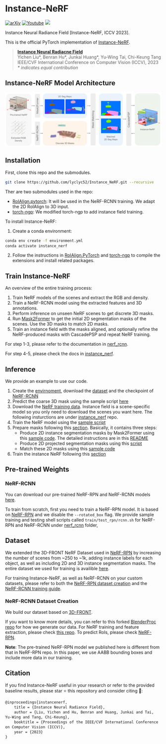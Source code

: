 # Instance-NeRF
[![arXiv](https://img.shields.io/badge/arXiv-2304.04395-f9f107.svg)](https://arxiv.org/abs/2304.04395) [![Youtube](https://badges.aleen42.com/src/youtube.svg)](https://www.youtube.com/watch?v=wW9Bme73coI) [<img src="https://img.shields.io/badge/Cite-BibTex-orange">](#citation)

Instance Neural Radiance Field [Instance-NeRF, ICCV 2023].

This is the official PyTorch implementation of [Instance-NeRF](https://arxiv.org/abs/2304.04395).

> [**Instance Neural Radiacne Field**](https://arxiv.org/abs/2304.04395)           
> Yichen Liu*, Benran Hu*, Junkai Huang*, Yu-Wing Tai, Chi-Keung Tang           
> IEEE/CVF International Conference on Computer Vision (ICCV), 2023     
> *\* indicates equal contribution*


## Instance-NeRF Model Architecture
<img src="imgs/main.png" width="830"/>


## Installation

First, clone this repo and the submodules.
```bash
git clone https://github.com/lyclyc52/Instance_NeRF.git --recursive
```

Ther are two submodules used in the repo:
- [RoIAlign.pytorch](https://github.com/zymk9/RoIAlign.pytorch/tree/b0fa4dbe45a21b2573275965bdeee1f0a3a9b326): It will be used in the NeRF-RCNN training. We adapt the 2D RoIAlign to 3D input.
- [torch-ngp](https://github.com/zymk9/torch-ngp/tree/instance_nerf): We modified torch-ngp to add instance field training.


To install Instance-NeRF:

1. Create a conda environment:
```bash
conda env create -f environment.yml
conda activate instance_nerf
```

2. Follow the instructions in [RoIAlign.PyTorch](https://github.com/zymk9/RoIAlign.pytorch/tree/b0fa4dbe45a21b2573275965bdeee1f0a3a9b326) and [torch-ngp](https://github.com/zymk9/torch-ngp/tree/instance_nerf) to compile the extensions and install related packages.


## Train Instance-NeRF
An overview of the entire training process:
1. Train NeRF models of the scenes and extract the RGB and density.
2. Train a NeRF-RCNN model using the extracted features and 3D annotations.
3. Perform inference on unseen NeRF scenes to get discrete 3D masks.
4. Run [Mask2Former](https://github.com/facebookresearch/Mask2Former) to get the initial 2D segmentation masks of the scenes. Use the 3D masks to match 2D masks.
5. Train an instance field with the masks aligned, and optionally refine the NeRF-produced masks with CascadePSP and repeat NeRF training.

For step 1-3, please refer to the documentation in [nerf_rcnn](nerf_rcnn/README.md).

For step 4-5, please check the docs in [instance_nerf](https://github.com/zymk9/torch-ngp/tree/instance_nerf#instance-field-training).


## Inference 
We provide an example to use our code.
1. Create the [envirnoment](##Installation), download the [dataset](##Dataset) and the checkpoint of [NeRF-RCNN](###NeRF-RCNN)
2. Predict the coarse 3D mask using the sample script [here](nerf_rcnn/inference.sh)
3. Download the [NeRF training data](https://hkustconnect-my.sharepoint.com/personal/yliugu_connect_ust_hk/_layouts/15/onedrive.aspx?ga=1&id=%2Fpersonal%2Fyliugu%5Fconnect%5Fust%5Fhk%2FDocuments%2FInstance%5FNeRF%5FData%2F3DFRONT%5Fdata%2Fnerf%5Fdata). Instance field is a scene-specific model so you only need to download the scenes you want here.
The following insturctions are under [instance_nerf](instance_nerf) repo.
4. Train the NeRF model using the [sample script](./instance_nerf/README.md###nerf-training)
5. Prepare masks following this [section](./instance_nerf/README.md###Mask-Preparationn). Basically, it contains three steps:
   - Produce 2D instance segmentation masks by Mask2Former using this [sample code](./Mask2Former_sample/run_mask2former.py). The detailed instructions are in this [README](./Mask2Former_sample/README.md) 
   - Produce 2D projected segmentation masks using this [script](instance_nerf/scripts/project_3d_masks.py)
   - Match these 2D masks using this [sample code](./Mask2Former_sample/match_seg.py)
6. Train the instance NeRF following this [section](./instance_nerf/README.mde#Instance-Field-Training##Usage###Instance-Field-Training)



## Pre-trained Weights

### NeRF-RCNN 

You can download our pre-trained NeRF-RPN and NeRF-RCNN models [here](https://hkustconnect-my.sharepoint.com/:f:/g/personal/yliugu_connect_ust_hk/EiAyN_I_coZDh_gUjH8_wDkBjhVWefZ26cP35bovIrxwWA?e=ZWOxyW). 

To train from scratch, first you need to train a NeRF-RPN model. It is based on [NeRF-RPN](https://github.com/lyclyc52/NeRF_RPN/tree/main/nerf_rpn) and we disable the `--rotated_box` flag. 
We provide sample training and testing shell scripts called `train/test_rpn/rcnn.sh` for NeRF-RPN and NeRF-RCNN under [nerf_rcnn](./nerf_rcnn) folder, 


## Dataset
We extended the 3D-FRONT NeRF Dataset used in [NeRF-RPN](https://github.com/lyclyc52/NeRF_RPN) by increasing the number of scenes from ~250 to ~1k, adding instance labels for each object, as well as including 2D and 3D instance segmentation masks. The entire dataset we used for training is availible [here](https://hkustconnect-my.sharepoint.com/:f:/g/personal/yliugu_connect_ust_hk/EmoTMwuZXnNCoe7Yi7PRBQQBi86oHNd2CWDMwsy1ZdwsDA?e=siHQNU).

For training Instance-NeRF, as well as NeRF-RCNN on your custom datasets, please refer to both the [NeRF-RPN dataset creation](https://github.com/lyclyc52/NeRF_RPN/blob/main/data/README.md#nerf-rpn-dataset) and the [NeRF-RCNN training guide](https://github.com/hjk0918/NeRF_RCNN/tree/public_version/nerf_rcnn#nerf-rcnn-training).


### NeRF-RCNN Dataset Creation

We build our dataset based on [3D-FRONT](https://tianchi.aliyun.com/specials/promotion/alibaba-3d-scene-dataset).

If you want to know more details, you can refer to this forked [BlenderProc repo](https://github.com/hjk0918/BlenderProc/tree/main/scripts) for how we generate our data. For NeRF training and feature extraction, please check [this repo](https://github.com/zymk9/instant-ngp/tree/master/scripts). To predict RoIs, please check [NeRF-RPN](https://github.com/lyclyc52/NeRF_RPN/tree/main).

**Note**: The pre-trained NeRF-RPN model we published here is different from that in NeRF-RPN repo. In this paper, we use AABB bounding boxes and include more data in our training. 


## Citation
If you find Instance-NeRF useful in your research or refer to the provided baseline results, please star :star: this repository and consider citing :pencil::
```
@inproceedings{instancenerf,
    title = {Instance Neural Radiance Field},
    author = {Liu, Yichen and Hu, Benran and Huang, Junkai and Tai, Yu-Wing and Tang, Chi-Keung},
    booktitle = {Proceedings of the IEEE/CVF International Conference on Computer Vision (ICCV)},
    year = {2023}
}
```
